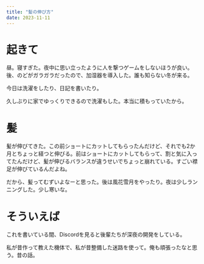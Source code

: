 ```yaml
---
title: "髪の伸び方"
date: 2023-11-11
---
```


# 起きて
昼。寝すぎた。夜中に思い立ったように人を撃つゲームをしないほうが良い。後、のどがガラガラだったので、加湿器を導入した。誰も知らない冬が来る。

今日は洗濯をしたり、日記を書いたり。

久しぶりに家でゆっくりできるので洗濯もした。本当に積もっていたから。

# 髪
髪が伸びてきた。この前ショートにカットしてもらったんだけど、それでも2か月とちょっと経つと伸びる。前はショートにカットしてもらって、割と気に入ってたんだけど、髪が伸びるバランスが違うせいでちょっと崩れている。すごい襟足が伸びているんだよね。

だから、髪ってむずいよなーと思った。後は風花雪月をやったり。夜は少しランニングした。少し寒いな。

# そういえば
これを書いている間、Discordを見ると後輩たちが深夜の開発をしている。

私が昔作って教えた機体で、私が昔整備した迷路を使って。俺も頑張ったなと思う。昔の話。